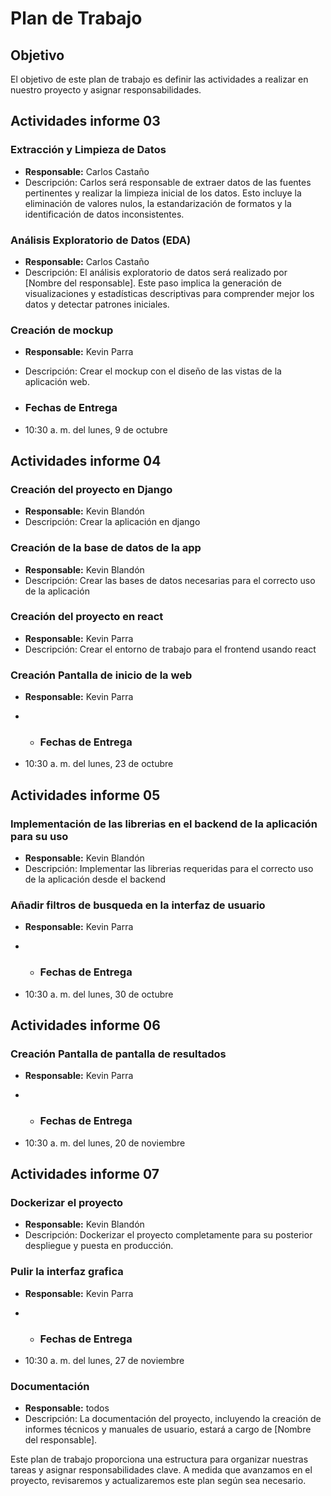 # Plan de Trabajo

## Objetivo
El objetivo de este plan de trabajo es definir las actividades a realizar en nuestro proyecto y asignar responsabilidades.

## Actividades informe 03

### Extracción y Limpieza de Datos
- **Responsable:** Carlos Castaño
- Descripción: Carlos será responsable de extraer datos de las fuentes pertinentes y realizar la limpieza inicial de los datos. Esto incluye la eliminación de valores nulos, la estandarización de formatos y la identificación de datos inconsistentes.

### Análisis Exploratorio de Datos (EDA)
- **Responsable:** Carlos Castaño
- Descripción: El análisis exploratorio de datos será realizado por [Nombre del responsable]. Este paso implica la generación de visualizaciones y estadísticas descriptivas para comprender mejor los datos y detectar patrones iniciales.

### Creación de mockup
- **Responsable:** Kevin Parra
- Descripción: Crear el mockup con el diseño de las vistas de la aplicación web.

- ### Fechas de Entrega 
-  10:30 a. m. del lunes, 9 de octubre

## Actividades informe 04

### Creación del proyecto en Django
- **Responsable:** Kevin Blandón
- Descripción: Crear la aplicación en django

### Creación de la base de datos de la app
- **Responsable:** Kevin Blandón
- Descripción: Crear las bases de datos necesarias para el correcto uso de la aplicación

### Creación del proyecto en react
- **Responsable:** Kevin Parra
- Descripción: Crear el entorno de trabajo para el frontend usando react

### Creación Pantalla de inicio de la web
- **Responsable:** Kevin Parra

- - ### Fechas de Entrega 
-  10:30 a. m. del lunes, 23 de octubre

## Actividades informe 05

### Implementación de las librerias en el backend de la aplicación para su uso
- **Responsable:** Kevin Blandón
- Descripción: Implementar las librerias requeridas para el correcto uso de la aplicación desde el backend

### Añadir filtros de busqueda en la interfaz de usuario
- **Responsable:** Kevin Parra

- - ### Fechas de Entrega 
-  10:30 a. m. del lunes, 30 de octubre

## Actividades informe 06
### Creación Pantalla de pantalla de resultados
- **Responsable:** Kevin Parra

- - ### Fechas de Entrega 
-  10:30 a. m. del lunes, 20 de noviembre

## Actividades informe 07


### Dockerizar el proyecto
- **Responsable:** Kevin Blandón
- Descripción: Dockerizar el proyecto completamente para su posterior despliegue y puesta en producción.

### Pulir la interfaz grafica
- **Responsable:** Kevin Parra

- - ### Fechas de Entrega 
-  10:30 a. m. del lunes, 27 de noviembre

### Documentación
- **Responsable:** todos
- Descripción: La documentación del proyecto, incluyendo la creación de informes técnicos y manuales de usuario, estará a cargo de [Nombre del responsable].


Este plan de trabajo proporciona una estructura para organizar nuestras tareas y asignar responsabilidades clave. A medida que avanzamos en el proyecto, revisaremos y actualizaremos este plan según sea necesario.
